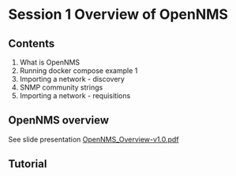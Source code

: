 # Session 1  Overview of OpenNMS

## Contents

1. What is OpenNMS
2. Running docker compose example 1
3. Importing a network - discovery
4. SNMP community strings
5. Importing a network - requisitions


## OpenNMS overview

See slide presentation [OpenNMS_Overview-v1.0.pdf](../session1/OpenNMS_Overview-v1.0.pdf)

## Tutorial

